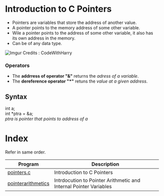 # Introduction to C Pointers

- Pointers are variables that store the address of another value. 
- A pointer points to the memory address of some other variable.
- Wile a pointer points to the address of some other variable, it also has its own address in the memory.
- Can be of any data type.

![Imgur](https://i.imgur.com/M8p6XV4.png) Credits : CodeWithHarry

### Operators

- The **addrress of operator "&"** returns the *adress of a variable*.
- The **dereference operator "*"** retuns the *value at a given address*. 

## Syntax
int a; <br>
int *ptra = &a; <br>
*ptra is pointer that points to address of a*

# Index
Refer in same order.

| Program      | Description |
| ----------- | ----------- |
| [pointers.c](https://github.com/WatashiwaSid/c-dev/tree/main/Pointers/pointers.c)      | Introduction to C Pointers      |
| [pointerarithmetics](https://github.com/WatashiwaSid/c-dev/tree/main/pointerarithmetics)   | Intrdocution to Pointer Arithmetic and Internal Pointer Variables        |
